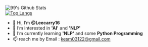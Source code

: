  ![99's Github Stats](https://github-readme-stats.vercel.app/api?username=Leecarry16_color=30,e96443,904e95&title_color=fff&text_color=fff)
 </br>
[![Top Langs](https://github-readme-stats.vercel.app/api/top-langs/?username=Leecarry16&layout=compact)](https://github.com/anuraghazra/github-readme-stats)

- 👋 Hi, I’m **@Leecarry16**
- 👀 I’m interested in **'AI'** and **'NLP'**
- 🌱 I’m currently learning **'NLP'** and some **Python Programming** 
- 📫 reach me by Email : kesm03122@gmail.com

<!---
Leecarry16/Leecarry16 is a ✨ special ✨ repository because its `README.md` (this file) appears on your GitHub profile.
You can click the Preview link to take a look at your changes.
--->
